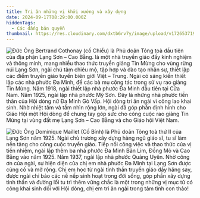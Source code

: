 ```yaml
---
title: Tri ân những vị khởi xướng và xây dựng
date: 2024-09-17T08:29:00.000Z
hiddenTags:
  - Các đấng bản quyền
thumbnail: https://res.cloudinary.com/dxtb6rv7y/image/upload/v1726537195/DSC02280_uolcfy.jpg
---
```

![Đức Ông Bertrand Cothonay (cố Chiểu) là Phủ doãn Tông toà đầu tiên của địa phận Lạng Sơn – Cao Bằng. là một nhà truyền giáo đầy kinh nghiệm và thông minh, mang nhiều thao thức truyền giảng Tin Mừng cho vùng rừng núi Lạng Sơn, ngài chú tâm chiêu mộ, tập hợp và đào tạo nhân sự, thiết lập các điểm truyền giáo  tuyến biên giới Việt – Trung. Ngài có sáng kiến thiết lập các nhà phước Đa Minh, để các bà mụ cộng tác trong sứ vụ rao giảng Tin Mừng. Năm 1918, ngài thiết lập nhà phước Đa Minh đầu tiên tại Cửa Nam. Năm 1925, ngài lập nhà phước Mỹ Sơn. Đây là những nhà phước tiền thân của Hội dòng nữ Đa Minh Gò Vấp. Hội dòng tri ân ngài vì công lao khai sinh. Nhờ nhiệt tâm và tầm nhìn rộng lớn, ngài đã góp phần định hình cho Giáo Hội một Hội dòng để chung tay góp sức cho công cuộc rao giảng Tin Mừng tại vùng đất mẹ Lạng Sơn – Cao Bằng và cho Giáo hội Việt Nam.](https://res.cloudinary.com/dxtb6rv7y/image/upload/v1726537247/DSC02276_el7f3y.jpg "Đức Ông Bertrand Cothonay (cố Chiểu)")

![Đức Ông Dominique Maillet (Cố Bính) là Phủ doãn Tông toà thứ II của Lạng Sơn năm 1925. Ngài chủ trương xây dựng hàng ngũ giáo sĩ, tu sĩ làm nền tảng cho công cuộc truyền giáo. Tiếp nối công việc và thao thức của vị tiền nhiệm, ngài lập thêm ba nhà phước Đa Minh Bản Lìm, Đồng Mỏ và Cao Bằng vào năm 1925. Năm 1937, ngài lập nhà phước Quảng Uyên. Nhờ công ơn của ngài, sự hiện diện của chị em nhà phước Đa Minh tại Lạng Sơn được củng cố và mở rộng. Chị em học từ ngài tinh thần truyền giáo đầy hăng say, được ngài chỉ bảo các nề nếp sinh hoạt trong đời sống, góp phần xây dựng tinh thần và đường lối tu trì thêm vững chắc là một trong những vị mục tử có công khai sinh đối với Hội dòng, chị em tri ân ngài trong tâm tình con thảo!](https://res.cloudinary.com/dxtb6rv7y/image/upload/v1726537345/IMG_2309_mvey76.jpg "Đức Ông Dominique Maillet (Cố Bính)")
